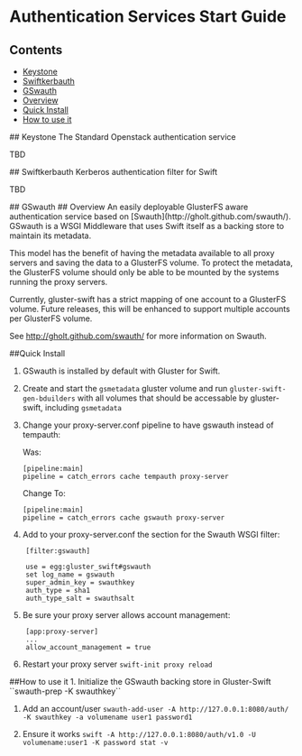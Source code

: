 # Authentication Services Start Guide

## Contents
* [Keystone](#keystone)
* [Swiftkerbauth](#swiftkerbauth)
* [GSwauth](#gswauth)
 * [Overview](#gswauth_overview)
 * [Quick Install](#gswauth_quick_install)
 * [How to use it](#swauth_use)

<a name="keystone" />
## Keystone
The Standard Openstack authentication service

TBD

<a name="swiftkerbauth" />
## Swiftkerbauth
Kerberos authentication filter for Swift

TBD

<a name="gswauth" />
## GSwauth

<a name="gswauth_overview" />
## Overview
An easily deployable GlusterFS aware authentication service based on [Swauth](http://gholt.github.com/swauth/).
GSwauth is a WSGI Middleware that uses Swift itself as a backing store to 
maintain its metadata.

This model has the benefit of having the metadata available to all proxy servers
and saving the data to a GlusterFS volume. To protect the metadata, the GlusterFS
volume should only be able to be mounted by the systems running the proxy servers.

Currently, gluster-swift has a strict mapping of one account to a GlusterFS volume. 
Future releases, this will be enhanced to support multiple accounts per GlusterFS
volume.

See <http://gholt.github.com/swauth/> for more information on Swauth.

<a name="gswauth_quick_install" />
##Quick Install

1. GSwauth is installed by default with Gluster for Swift.

2. Create and start the `gsmetadata` gluster volume and run `gluster-swift-gen-bduilders` with all 
   volumes that should be accessable by gluster-swift, including `gsmetadata`

3. Change your proxy-server.conf pipeline to have gswauth instead of tempauth:

    Was:
    ```
    [pipeline:main]
    pipeline = catch_errors cache tempauth proxy-server
    ```
    Change To:
    ```
    [pipeline:main]
    pipeline = catch_errors cache gswauth proxy-server
    ```

4. Add to your proxy-server.conf the section for the Swauth WSGI filter:
```
    [filter:gswauth]

    use = egg:gluster_swift#gswauth
    set log_name = gswauth
    super_admin_key = swauthkey
    auth_type = sha1
    auth_type_salt = swauthsalt
```
5. Be sure your proxy server allows account management:
```
    [app:proxy-server]
    ...
    allow_account_management = true
```
6. Restart your proxy server ``swift-init proxy reload``

<a name="swauth_use" />
##How to use it
1. Initialize the GSwauth backing store in Gluster-Swift ``swauth-prep -K swauthkey``

1. Add an account/user ``swauth-add-user -A http://127.0.0.1:8080/auth/ -K
   swauthkey -a volumename user1 password1``
   
1. Ensure it works ``swift -A http://127.0.0.1:8080/auth/v1.0 -U volumename:user1 -K
   password stat -v``
